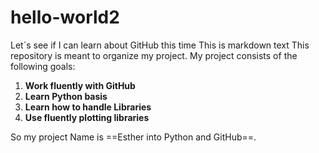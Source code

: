# hello-world2
Let´s see if I can learn about GitHub this time
This is markdown text
This repository is meant to organize my project.
My project consists of the following goals:

1. **Work fluently with GitHub**
2. **Learn Python basis**
3. **Learn how to handle Libraries**
3. **Use fluently plotting libraries**

So my project Name is ==Esther into Python and GitHub==.

